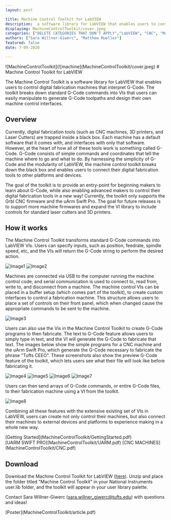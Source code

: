```yaml
---
layout: post

title: Machine Control Toolkit for LabVIEW
description:  a software library for LabVIEW that enables users to control digital fabrication machines that interpret G-Code.
displayimg: MachineControlToolkit/cover.jpeg
categories: ["DELETE CATEGORIES THAT DON'T APPLY","LabVIEW", "CNC", "Machine"]
authors: ["Sara Willner-Giwerc", "Matthew Mueller"]
featured: false
date: 7-09-2020

---
```



<!--IMAGE_TEXT_OVERLAY creates a image with a text box over it--------------------->
<div class="image_text_overlay" markdown="1">
![MachineControlToolkit](![machine](MachineControlToolkit/cover.jpeg)
# Machine Control Toolkit for LabVIEW

The Machine Control Toolkit is a software library for LabVIEW that enables users to control digital fabrication machines that interpret G-Code. The toolkit breaks down standard G-Code commands into VIs that users can easily manipulate to generate G-Code toolpaths and design their own machine control interfaces.
</div>

<!--document creates a grid of documentss--------------------->
<div class="free_write" markdown="1">



## Overview


Currently, digital fabrication tools (such as CNC machines, 3D printers, and Laser Cutters) are trapped inside a black box. Each machine has a default software that it comes with, and interfaces with only that software. However, at the heart of how all of these tools work is something called G-Code. G-Code consists of simple commands and coordinates that tell the machine where to go and what to do. By harnessing the simplicity of G-Code and the modularity of LabVIEW, the machine control toolkit breaks down the black box and enables users to connect their digital fabrication tools to other platforms and devices.

The goal of the toolkit is to provide an entry-point for beginning makers to learn about G-Code, while also enabling advanced makers to control their digital fabrication tools in a new way! Currently, the toolkit only supports the Grbl CNC firmware and the uArm Swift Pro. The goal for future releases is to support more machine firmwares and expand the VI library to include controls for standard laser cutters and 3D printers.

## How it works

The Machine Control Toolkit transforms standard G-Code commands into LabVIEW VIs. Users can specify inputs, such as position, feedrate, spindle speed, etc, and the VIs will return the G-Code string to perform the desired action.

![Image1](MachineControlToolkit/Image1.png)
![Image2](MachineControlToolkit/Image2.png)

Machines are connected via USB to the computer running the machine control code, and serial communication is used to connect to, read from, write to, and disconnect from a machine. The machine control VIs can be placed in a buffer setup (which comes part of the toolkit), to create custom interfaces to control a fabrication machine. This structure allows users to place a set of controls on their front panel, which when changed cause the appropriate commands to be sent to the machine.

![Image3](MachineControlToolkit/Image3.png)

Users can also use the Vis in the Machine Control Toolkit to create G-Code programs to then fabricate. The text to G-Code feature allows users to simply type in text, and the VI will generate the G-Code to fabricate that text. The images below show the simple programs for a CNC machine and the uArm Swift Pro, which generate the G-Code necessary to fabricate the phrase "Tufts CEEO". These screenshots also show the preview G-Code feature of the toolkit, which lets users see what their file will look like before fabricating it.

![Image4](MachineControlToolkit/Image4.png)
![Image5](MachineControlToolkit/Image5.png)
![Image6](MachineControlToolkit/Image6.png)
![Image7](MachineControlToolkit/Image7.png)


Users can then send arrays of G-Code commands, or entire G-Code files, to their fabrication machine using a VI from the toolkit.

![Image8](MachineControlToolkit/Image8.png)

Combining all these features with the extensive existing set of VIs in LabVIEW, users can create not only control their machines, but also connect their machines to external devices and platforms to experience making in a whole new way.

</div>


<div class="document" markdown="1">
[Getting Started](MachineControlToolkit/GettingStarted.pdf)
</div>


<div class="document" markdown="1">
[UARM SWIFT PRO](MachineControlToolkit/UARM.pdf)
[CNC MACHINES](MachineControlToolkit/CNC.pdf)
</div>




<div class="free_write" markdown="1">

## Download

Download the Machine Control Toolkit for LabVIEW ([here](https://drive.google.com/file/d/121SOGopm3A8Asyn82Torgmb0_WXdoahU/view?usp=sharing)). Unzip and place the folder titled "Machine Control Toolkit" in your National Instruments user.lib folder, and the toolkit will appear in your user library palette.

Contact Sara Willner-Giwerc (sara.willner_giwerc@tufts.edu) with questions and ideas!

</div>


<div class="document" markdown="1">
[Poster](MachineControlToolkit/article.pdf)
</div>
